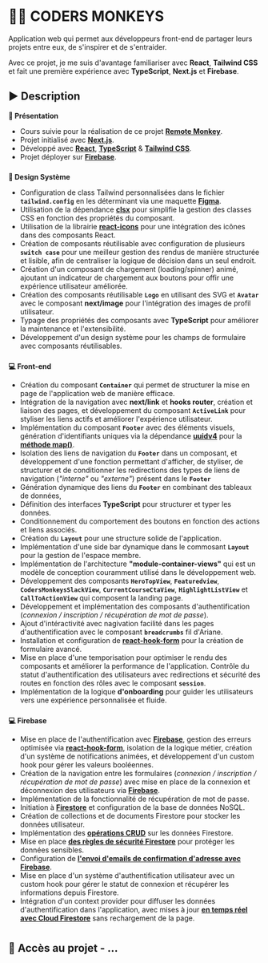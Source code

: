# 👨‍💻 CODERS MONKEYS
Application web qui permet aux développeurs front-end de partager leurs projets entre eux, de s'inspirer et de s'entraider.

Avec ce projet, je me suis d'avantage familiariser avec **React**, **Tailwind CSS** et fait une première expérience avec **TypeScript**, **Next.js** et **Firebase**.

## ▶️ Description
**📄 Présentation**
- Cours suivie pour la réalisation de ce projet **[Remote Monkey](https://youtube.com/playlist?list=PLtKaauZVThjAe3U3AQqa-C1fLwHR48aMM&si=EH_EwWJUuE1k5gSE)**.
- Projet initialisé avec **[Next.js](https://nextjs.org/)**.
- Développé avec **[React](https://fr.react.dev/)**, **[TypeScript](https://www.typescriptlang.org/)** & **[Tailwind CSS](https://tailwindcss.com/)**.
- Projet déployer sur **[Firebase](https://firebase.google.com/)**.

###
**🎨 Design Système**
- Configuration de class Tailwind personnalisées dans le fichier **`tailwind.config`** en les déterminant via une maquette **[Figma](https://www.figma.com)**.
- Utilisation de la dépendance **[clsx](https://www.npmjs.com/package/clsx)** pour simplifie la gestion des classes CSS en fonction des propriétés du composant.
- Utilisation de la librairie **[react-icons](https://react-icons.github.io/react-icons/)** pour une intégration des icônes dans des composants React.
- Création de composants réutilisable avec configuration de plusieurs **`switch case`** pour une meilleur gestion des rendus de manière structurée et lisible, afin de centraliser la logique de décision dans un seul endroit.
- Création d'un composant de chargement (loading/spinner) animé, ajoutant un indicateur de chargement aux boutons pour offir une expérience utilisateur améliorée.
- Création des composants réutilisable **`Logo`** en utilisant des SVG et **`Avatar`** avec le composant **next/image** pour l'intégration des images de profil utilisateur.
- Typage des propriétés des composants avec **TypeScript** pour améliorer la maintenance et l'extensibilité.
- Développement d'un design système pour les champs de formulaire avec composants réutilisables.

###
**💻 Front-end**
- Création du composant **`Container`** qui permet de structurer la mise en page de l'application web de manière efficace. 
- Intégration de la navigation avec **next/link** et **hooks router**, création et liaison des pages, et développement du composant **`ActiveLink`** pour styliser les liens actifs et améliorer l'expérience utilisateur.
- Implémentation du composant **`Footer`** avec des éléments visuels, génération d'identifiants uniques via la dépendance **[uuidv4](https://www.npmjs.com/package/uuidv4)** pour la **[méthode map()](https://developer.mozilla.org/fr/docs/Web/JavaScript/Reference/Global_Objects/Array/map)**.
- Isolation des liens de navigation du **`Footer`** dans un composant, et développement d'une fonction permettant d'afficher, de styliser, de structurer et de conditionner les redirections des types de liens de navigation (*"interne"* ou *"externe"*) présent dans le **`Footer`**
- Génération dynamique des liens du **`Footer`** en combinant des tableaux de données, 
- Définition des interfaces **TypeScript** pour structurer et typer les données.
- Conditionnement du comportement des boutons en fonction des actions et liens associés.
- Création du **`Layout`** pour une structure solide de l'application.
- Implémentation d'une side bar dynamique dans le commosant **`Layout`** pour la gestion de l'espace membre.
- Implémentation de l'architecture **"module-container-views"** qui est un modèle de conception couramment utilisé dans le développement web.
- Développement des composants **`HeroTopView`**, **`Featuredview`**, **`CodersMonkeysSlackView`**, **`CurrentCourseCtaView`**, **`HighlightListView`** et **`CallToActionView`** qui composent la landing page.
- Développement et implémentation des composants d'authentification (*connexion / inscription / récupération de mot de passe*).
- Ajout d'intéractivité avec nagivation facilité dans les pages d'authentification avec le composant **`breadcrumbs`** fil d'Ariane.
- Installation et configuration de **[react-hook-form](https://react-hook-form.com/)** pour la création de formulaire avancé.
- Mise en place d'une temporisation pour optimiser le rendu des composants et améliorer la performance de l'application. Contrôle du statut d'authentification des utilisateurs avec redirections et sécurité des routes en fonction des rôles avec le composant **`session`**.
- Implémentation de la logique **d'onboarding** pour guider les utilisateurs vers une expérience personnalisée et fluide.

###
**💻 Firebase**
- Mise en place de l'authentification avec **[Firebase](https://firebase.google.com/)**, gestion des erreurs optimisée via **[react-hook-form](https://react-hook-form.com/)**, isolation de la logique métier, création d'un système de notifications animées, et développement d'un custom hook pour gérer les valeurs booléennes.
- Création de la navigation entre les formulaires (*connexion / inscription / récupération de mot de passe*) avec mise en place de la connexion et déconnexion des utilisateurs via **[Firebase](https://firebase.google.com/)**.
- Implémentation de la fonctionnalité de récupération de mot de passe.
- Initiation à **[Firestore](https://firebase.google.com/docs/firestore?hl=fr)** et configuration de la base de données NoSQL.
- Création de collections et de documents Firestore pour stocker les données utilisateur.
- Implémentation des **[opérations CRUD](https://medium.com/@ahmadrazawebexpert/how-to-perform-firebase-crud-operations-355de96bad2c)** sur les données Firestore.
- Mise en place **[des règles de sécurité Firestore](https://firebase.google.com/docs/firestore/security/rules-structure?hl=fr)** pour protéger les données sensibles.
- Configuration de **[l'envoi d'emails de confirmation d'adresse avec Firebase](https://firebase.google.com/docs/auth/web/email-link-auth?hl=fr)**.
- Mise en place d'un système d'authentification utilisateur avec un custom hook pour gérer le statut de connexion et récupérer les informations depuis Firestore. 
- Intégration d'un context provider pour diffuser les données d'authentification dans l'application, avec mises à jour **[en temps réel avec Cloud Firestore](https://firebase.google.com/docs/firestore/query-data/listen?hl=fr)** sans rechargement de la page.

#

## 🔎 Accès au projet - ...